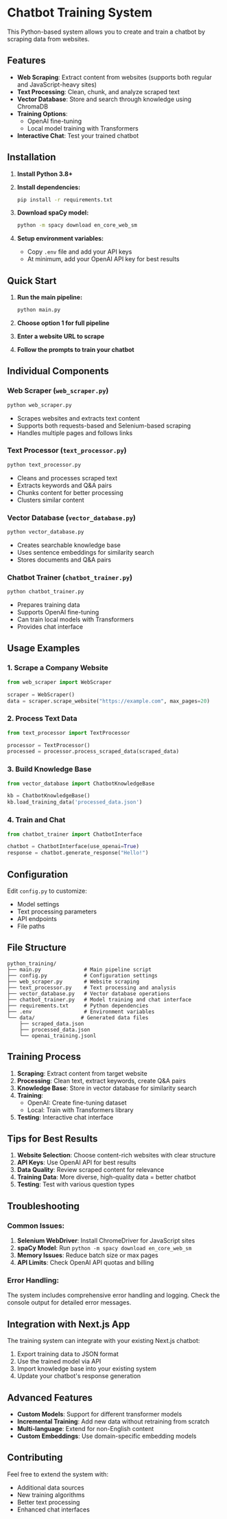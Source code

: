 # Chatbot Training System

This Python-based system allows you to create and train a chatbot by scraping data from websites.

## Features

- **Web Scraping**: Extract content from websites (supports both regular and JavaScript-heavy sites)
- **Text Processing**: Clean, chunk, and analyze scraped text
- **Vector Database**: Store and search through knowledge using ChromaDB
- **Training Options**: 
  - OpenAI fine-tuning
  - Local model training with Transformers
- **Interactive Chat**: Test your trained chatbot

## Installation

1. **Install Python 3.8+**

2. **Install dependencies:**
   ```bash
   pip install -r requirements.txt
   ```

3. **Download spaCy model:**
   ```bash
   python -m spacy download en_core_web_sm
   ```

4. **Setup environment variables:**
   - Copy `.env` file and add your API keys
   - At minimum, add your OpenAI API key for best results

## Quick Start

1. **Run the main pipeline:**
   ```bash
   python main.py
   ```

2. **Choose option 1 for full pipeline**

3. **Enter a website URL to scrape**

4. **Follow the prompts to train your chatbot**

## Individual Components

### Web Scraper (`web_scraper.py`)
```bash
python web_scraper.py
```
- Scrapes websites and extracts text content
- Supports both requests-based and Selenium-based scraping
- Handles multiple pages and follows links

### Text Processor (`text_processor.py`)
```bash
python text_processor.py
```
- Cleans and processes scraped text
- Extracts keywords and Q&A pairs
- Chunks content for better processing
- Clusters similar content

### Vector Database (`vector_database.py`)
```bash
python vector_database.py
```
- Creates searchable knowledge base
- Uses sentence embeddings for similarity search
- Stores documents and Q&A pairs

### Chatbot Trainer (`chatbot_trainer.py`)
```bash
python chatbot_trainer.py
```
- Prepares training data
- Supports OpenAI fine-tuning
- Can train local models with Transformers
- Provides chat interface

## Usage Examples

### 1. Scrape a Company Website
```python
from web_scraper import WebScraper

scraper = WebScraper()
data = scraper.scrape_website("https://example.com", max_pages=20)
```

### 2. Process Text Data
```python
from text_processor import TextProcessor

processor = TextProcessor()
processed = processor.process_scraped_data(scraped_data)
```

### 3. Build Knowledge Base
```python
from vector_database import ChatbotKnowledgeBase

kb = ChatbotKnowledgeBase()
kb.load_training_data('processed_data.json')
```

### 4. Train and Chat
```python
from chatbot_trainer import ChatbotInterface

chatbot = ChatbotInterface(use_openai=True)
response = chatbot.generate_response("Hello!")
```

## Configuration

Edit `config.py` to customize:
- Model settings
- Text processing parameters
- API endpoints
- File paths

## File Structure

```
python_training/
├── main.py              # Main pipeline script
├── config.py            # Configuration settings
├── web_scraper.py       # Website scraping
├── text_processor.py    # Text processing and analysis
├── vector_database.py   # Vector database operations
├── chatbot_trainer.py   # Model training and chat interface
├── requirements.txt     # Python dependencies
├── .env                 # Environment variables
└── data/               # Generated data files
    ├── scraped_data.json
    ├── processed_data.json
    └── openai_training.jsonl
```

## Training Process

1. **Scraping**: Extract content from target website
2. **Processing**: Clean text, extract keywords, create Q&A pairs
3. **Knowledge Base**: Store in vector database for similarity search
4. **Training**: 
   - OpenAI: Create fine-tuning dataset
   - Local: Train with Transformers library
5. **Testing**: Interactive chat interface

## Tips for Best Results

1. **Website Selection**: Choose content-rich websites with clear structure
2. **API Keys**: Use OpenAI API for best results
3. **Data Quality**: Review scraped content for relevance
4. **Training Data**: More diverse, high-quality data = better chatbot
5. **Testing**: Test with various question types

## Troubleshooting

### Common Issues:

1. **Selenium WebDriver**: Install ChromeDriver for JavaScript sites
2. **spaCy Model**: Run `python -m spacy download en_core_web_sm`
3. **Memory Issues**: Reduce batch size or max pages
4. **API Limits**: Check OpenAI API quotas and billing

### Error Handling:

The system includes comprehensive error handling and logging. Check the console output for detailed error messages.

## Integration with Next.js App

The training system can integrate with your existing Next.js chatbot:

1. Export training data to JSON format
2. Use the trained model via API
3. Import knowledge base into your existing system
4. Update your chatbot's response generation

## Advanced Features

- **Custom Models**: Support for different transformer models
- **Incremental Training**: Add new data without retraining from scratch
- **Multi-language**: Extend for non-English content
- **Custom Embeddings**: Use domain-specific embedding models

## Contributing

Feel free to extend the system with:
- Additional data sources
- New training algorithms
- Better text processing
- Enhanced chat interfaces
